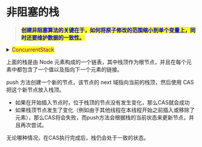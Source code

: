 # 非阻塞的栈

> <mark style="color:blue;">**创建非阻塞算法的关键在于，如何将原子修改的范围缩小到单个变量上，同时还要维护数据的一致性。**</mark>

<details>

<summary><mark style="color:purple;">ConcurrentStack</mark></summary>

```java
public class ConcurrentStack<E> {

    private AtomicReference<Node<E>> top = new AtomicReference<>();

    public void push(E e) {
        Node<E> newNode = new Node<>(e);
        Node<E> oldNode;
        do {
            oldNode = top.get();
            newNode.next = oldNode;
        } while (!top.compareAndSet(oldNode, newNode));
    }

    public E pop() {
        while (true) {
            Node<E> oldTop = top.get();
            if (oldTop != null) {
                if (top.compareAndSet(oldTop, oldTop.next)) {
                    oldTop.next = null;
                    return oldTop.val;
                }
            } else {
                return null;
            }
        }
    }
}
```

</details>

上面的栈是由 Node 元素构成的一个链表，其中栈顶作为根节点，并且在每个元素中都包含了一个值以及指向下一个元素的链接。

push 方法创建一个新的节点，该节点的 next 域指向当前的栈顶，然后使用 CAS 把这个新节点放入栈顶。

* 如果在开始插入节点时，位于栈顶的节点没有发生变化，那么CAS就会成功
* 如果栈顶节点发生了变化（例如由于其他线程在本线程开始之前插入或移除了元素），那么CAS将会失败，而push方法会根据栈的当前状态来更新节点，并且再次尝试。

无论哪种情况，在CAS执行完成后，栈仍会处于一致的状态。
